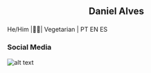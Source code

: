  ## <p style='text-align: center;'> Daniel Alves </p>
He/Him |🏳️‍🌈| Vegetarian | PT EN ES 


### Social Media
![alt text](https://freeicons.io/popular-social-media-icons/behance-icon-30596)

<!--
**coolalves/coolalves** is a ✨ _special_ ✨ repository because its `README.md` (this file) appears on your GitHub profile.

 
